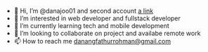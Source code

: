 - 👋 Hi, I’m @danajoo01 and second account [a link](https://github.com/dngf0231)
- 👀 I’m interested in web developer and fullstack developer
- 🌱 I’m currently learning tech and mobile development
- 💞️ I’m looking to collaborate on project and availabe remote work
- 📫 How to reach me danangfathurrohman@gmail.com

<!---
danajoo01/danajoo01 is a ✨ special ✨ repository because its `README.md` (this file) appears on your GitHub profile.
You can click the Preview link to take a look at your changes.
--->
